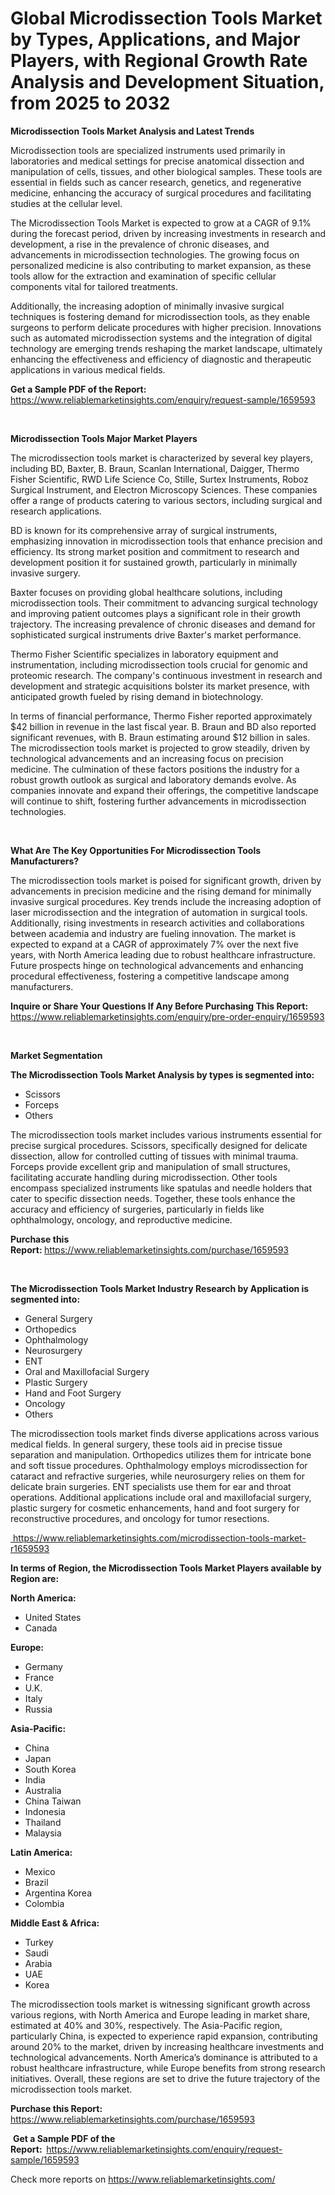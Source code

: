 <p><h1>Global Microdissection Tools Market by Types, Applications, and Major Players, with Regional Growth Rate Analysis and Development Situation, from 2025 to 2032</h1></p><p><strong>Microdissection Tools Market Analysis and Latest Trends</strong></p>
<p><p>Microdissection tools are specialized instruments used primarily in laboratories and medical settings for precise anatomical dissection and manipulation of cells, tissues, and other biological samples. These tools are essential in fields such as cancer research, genetics, and regenerative medicine, enhancing the accuracy of surgical procedures and facilitating studies at the cellular level.</p><p>The Microdissection Tools Market is expected to grow at a CAGR of 9.1% during the forecast period, driven by increasing investments in research and development, a rise in the prevalence of chronic diseases, and advancements in microdissection technologies. The growing focus on personalized medicine is also contributing to market expansion, as these tools allow for the extraction and examination of specific cellular components vital for tailored treatments. </p><p>Additionally, the increasing adoption of minimally invasive surgical techniques is fostering demand for microdissection tools, as they enable surgeons to perform delicate procedures with higher precision. Innovations such as automated microdissection systems and the integration of digital technology are emerging trends reshaping the market landscape, ultimately enhancing the effectiveness and efficiency of diagnostic and therapeutic applications in various medical fields.</p></p>
<p><strong>Get a Sample PDF of the Report:&nbsp;</strong> <a href="https://www.reliablemarketinsights.com/enquiry/request-sample/1659593?utm_campaign=2221&utm_medium=2&utm_source=Github&utm_content=ia&utm_term=03032025&utm_id=microdissection-tools">https://www.reliablemarketinsights.com/enquiry/request-sample/1659593</a></p>
<p>&nbsp;</p>
<p><strong>Microdissection Tools Major Market Players</strong></p>
<p><p>The microdissection tools market is characterized by several key players, including BD, Baxter, B. Braun, Scanlan International, Daigger, Thermo Fisher Scientific, RWD Life Science Co, Stille, Surtex Instruments, Roboz Surgical Instrument, and Electron Microscopy Sciences. These companies offer a range of products catering to various sectors, including surgical and research applications.</p><p>BD is known for its comprehensive array of surgical instruments, emphasizing innovation in microdissection tools that enhance precision and efficiency. Its strong market position and commitment to research and development position it for sustained growth, particularly in minimally invasive surgery.</p><p>Baxter focuses on providing global healthcare solutions, including microdissection tools. Their commitment to advancing surgical technology and improving patient outcomes plays a significant role in their growth trajectory. The increasing prevalence of chronic diseases and demand for sophisticated surgical instruments drive Baxter's market performance.</p><p>Thermo Fisher Scientific specializes in laboratory equipment and instrumentation, including microdissection tools crucial for genomic and proteomic research. The company's continuous investment in research and development and strategic acquisitions bolster its market presence, with anticipated growth fueled by rising demand in biotechnology.</p><p>In terms of financial performance, Thermo Fisher reported approximately $42 billion in revenue in the last fiscal year. B. Braun and BD also reported significant revenues, with B. Braun estimating around $12 billion in sales. The microdissection tools market is projected to grow steadily, driven by technological advancements and an increasing focus on precision medicine. The culmination of these factors positions the industry for a robust growth outlook as surgical and laboratory demands evolve. As companies innovate and expand their offerings, the competitive landscape will continue to shift, fostering further advancements in microdissection technologies.</p></p>
<p>&nbsp;</p>
<p><strong>What Are The Key Opportunities For Microdissection Tools Manufacturers?</strong></p>
<p><p>The microdissection tools market is poised for significant growth, driven by advancements in precision medicine and the rising demand for minimally invasive surgical procedures. Key trends include the increasing adoption of laser microdissection and the integration of automation in surgical tools. Additionally, rising investments in research activities and collaborations between academia and industry are fueling innovation. The market is expected to expand at a CAGR of approximately 7% over the next five years, with North America leading due to robust healthcare infrastructure. Future prospects hinge on technological advancements and enhancing procedural effectiveness, fostering a competitive landscape among manufacturers.</p></p>
<p><strong>Inquire or Share Your Questions If Any Before Purchasing This Report:</strong> <a href="https://www.reliablemarketinsights.com/enquiry/pre-order-enquiry/1659593?utm_campaign=2221&utm_medium=2&utm_source=Github&utm_content=ia&utm_term=03032025&utm_id=microdissection-tools">https://www.reliablemarketinsights.com/enquiry/pre-order-enquiry/1659593</a></p>
<p>&nbsp;</p>
<p><strong>Market Segmentation</strong></p>
<p><strong>The Microdissection Tools Market Analysis by types is segmented into:</strong></p>
<p><ul><li>Scissors</li><li>Forceps</li><li>Others</li></ul></p>
<p><p>The microdissection tools market includes various instruments essential for precise surgical procedures. Scissors, specifically designed for delicate dissection, allow for controlled cutting of tissues with minimal trauma. Forceps provide excellent grip and manipulation of small structures, facilitating accurate handling during microdissection. Other tools encompass specialized instruments like spatulas and needle holders that cater to specific dissection needs. Together, these tools enhance the accuracy and efficiency of surgeries, particularly in fields like ophthalmology, oncology, and reproductive medicine.</p></p>
<p><strong>Purchase this Report:&nbsp;</strong><a href="https://www.reliablemarketinsights.com/purchase/1659593?utm_campaign=2221&utm_medium=2&utm_source=Github&utm_content=ia&utm_term=03032025&utm_id=microdissection-tools">https://www.reliablemarketinsights.com/purchase/1659593</a></p>
<p>&nbsp;</p>
<p><strong>The Microdissection Tools Market Industry Research by Application is segmented into:</strong></p>
<p><ul><li>General Surgery</li><li>Orthopedics</li><li>Ophthalmology</li><li>Neurosurgery</li><li>ENT</li><li>Oral and Maxillofacial Surgery</li><li>Plastic Surgery</li><li>Hand and Foot Surgery</li><li>Oncology</li><li>Others</li></ul></p>
<p><p>The microdissection tools market finds diverse applications across various medical fields. In general surgery, these tools aid in precise tissue separation and manipulation. Orthopedics utilizes them for intricate bone and soft tissue procedures. Ophthalmology employs microdissection for cataract and refractive surgeries, while neurosurgery relies on them for delicate brain surgeries. ENT specialists use them for ear and throat operations. Additional applications include oral and maxillofacial surgery, plastic surgery for cosmetic enhancements, hand and foot surgery for reconstructive procedures, and oncology for tumor resections.</p></p>
<p><a href="https://www.reliablemarketinsights.com/microdissection-tools-market-r1659593?utm_campaign=2221&utm_medium=2&utm_source=Github&utm_content=ia&utm_term=03032025&utm_id=microdissection-tools">&nbsp;https://www.reliablemarketinsights.com/microdissection-tools-market-r1659593</a></p>
<p><strong>In terms of Region, the Microdissection Tools Market Players available by Region are:</strong></p>
<p>
    <p> <strong> North America: </strong>
        <ul>
            <li>United States</li>
            <li>Canada</li>
        </ul>
        </p> 
    <p> <strong> Europe: </strong>
        <ul>
            <li>Germany</li>
            <li>France</li>
            <li>U.K.</li>
            <li>Italy</li>
            <li>Russia</li>
        </ul>
        </p> 
    <p> <strong> Asia-Pacific: </strong>
        <ul>
            <li>China</li>
            <li>Japan</li>
            <li>South Korea</li>
            <li>India</li>
            <li>Australia</li>
            <li>China Taiwan</li>
            <li>Indonesia</li>
            <li>Thailand</li>
            <li>Malaysia</li>
        </ul>
        </p> 
    <p> <strong> Latin America: </strong>
        <ul>
            <li>Mexico</li>
            <li>Brazil</li>
            <li>Argentina Korea</li>
            <li>Colombia</li>
        </ul>
        </p> 
    <p> <strong> Middle East & Africa: </strong>
        <ul>
            <li>Turkey</li>
            <li>Saudi</li>
            <li>Arabia</li>
            <li>UAE</li>
            <li>Korea</li>
        </ul>
    </p>
    </p>
<p><p>The microdissection tools market is witnessing significant growth across various regions, with North America and Europe leading in market share, estimated at 40% and 30%, respectively. The Asia-Pacific region, particularly China, is expected to experience rapid expansion, contributing around 20% to the market, driven by increasing healthcare investments and technological advancements. North America’s dominance is attributed to a robust healthcare infrastructure, while Europe benefits from strong research initiatives. Overall, these regions are set to drive the future trajectory of the microdissection tools market.</p></p>
<p><strong>Purchase this Report: </strong><a href="https://www.reliablemarketinsights.com/purchase/1659593?utm_campaign=2221&utm_medium=2&utm_source=Github&utm_content=ia&utm_term=03032025&utm_id=microdissection-tools">https://www.reliablemarketinsights.com/purchase/1659593</a></p>
<p>&nbsp;<strong>Get a Sample PDF of the Report:&nbsp;&nbsp;</strong><a href="https://www.reliablemarketinsights.com/enquiry/request-sample/1659593?utm_campaign=2221&utm_medium=2&utm_source=Github&utm_content=ia&utm_term=03032025&utm_id=microdissection-tools">https://www.reliablemarketinsights.com/enquiry/request-sample/1659593</a></p>
<p><strong></strong></p>
<p>Check more reports on <a href="https://www.reliablemarketinsights.com/?utm_campaign=2221&utm_medium=2&utm_source=Github&utm_content=ia&utm_term=03032025&utm_id=microdissection-tools">https://www.reliablemarketinsights.com/</a></p>